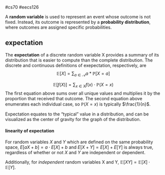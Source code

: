 #cs70 #eecs126 

A **random variable** is used to represent an event whose outcome is not fixed. Instead, its outcome is represented by a **probability distribution**, where outcomes are assigned specific probabilities. 
## expectation
The **expectation** of a discrete random variable X provides a summary of its distribution that is easier to compute than the complete distribution. The discrete and continuous definitions of exepectation, respectively, are
$$ \mathbb{E}[X] = \sum_{a \in \mathscr{A}} a * \mathbb{P}[X = a] $$

$$ \mathbb{E}[f(X)] = \sum_{x \in X}f(x) \cdot \mathbb{P}(X = x) $$
The first equation above sums over all unique values and multiplies it by the proportion that received that outcome. The second equation above enumerates each individual case, so $\mathbb{P}(X = x)$ is typically $\frac{1}{n}$. 

Expectation equates to the “typical” value in a distribution, and can be visualized as the center of gravity for the graph of the distribution.

#### linearity of expectation
For random variables $X$ and $Y$ which are defined on the same probability space, $E[aX + b] = a \cdot E[X] + b$ and $E[X + Y] = E[X] + E[Y]$ is always true, regardless of whether or not $X$ and $Y$ are independent or dependent. 

Additionally, for _independent_ random variables X and Y, $\mathbb{E}[XY] = \mathbb{E}[X]\cdot \mathbb{E}[Y]$. 